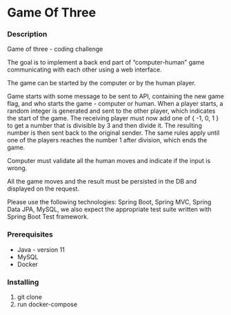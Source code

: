 # Game Of Three

### Description
Game of three - coding challenge

The goal is to implement a back end part of “computer-human” game communicating with each other using a web interface.

The game can be started by the computer or by the human player.

Game starts with some message to be sent to API, containing the new game flag, and who starts the game - computer or human. When a player starts, a random integer is generated and sent to the other player, which indicates the start of the game. The receiving player must now add one of { -1, 0, 1 } to get a number that is divisible by 3 and then divide it. The resulting number is then sent back to the original sender. The same rules apply until one of the players reaches the number 1 after division, which ends the game.

Computer must validate all the human moves and indicate if the input is wrong.

All the game moves and the result must be persisted in the DB and displayed on the request.

Please use the following technologies: Spring Boot, Spring MVC, Spring Data JPA, MySQL, we also expect the appropriate test suite written with Spring Boot Test framework.

### Prerequisites

* Java - version 11
* MySQL
* Docker

### Installing

1. git clone
2. run docker-compose
